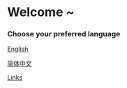 

# Welcome ~

### Choose your preferred language

[English](https://yongci.github.io/EN/index.html)

[简体中文](/CN/index.html)






<footer>
<a href="https://yongci.github.io/Links/index.html" _blank="target">Links</a>
</footer>
